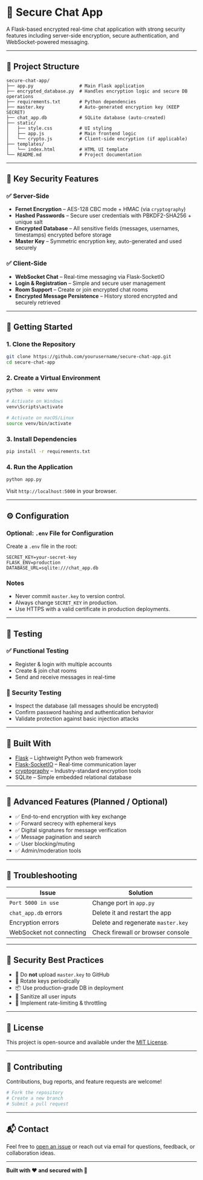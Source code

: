 # 🔐 Secure Chat App

A Flask-based encrypted real-time chat application with strong security features including server-side encryption, secure authentication, and WebSocket-powered messaging.

---

## 📁 Project Structure

```
secure-chat-app/
├── app.py                 # Main Flask application
├── encrypted_database.py  # Handles encryption logic and secure DB operations
├── requirements.txt       # Python dependencies
├── master.key             # Auto-generated encryption key (KEEP SECRET)
├── chat_app.db            # SQLite database (auto-created)
├── static/
│   ├── style.css          # UI styling
│   ├── app.js             # Main frontend logic
│   └── crypto.js          # Client-side encryption (if applicable)
├── templates/
│   └── index.html         # HTML UI template
└── README.md              # Project documentation
```

---

## 🔐 Key Security Features

### ✅ Server-Side
- **Fernet Encryption** – AES-128 CBC mode + HMAC (via `cryptography`)
- **Hashed Passwords** – Secure user credentials with PBKDF2-SHA256 + unique salt
- **Encrypted Database** – All sensitive fields (messages, usernames, timestamps) encrypted before storage
- **Master Key** – Symmetric encryption key, auto-generated and used securely

### ✅ Client-Side
- **WebSocket Chat** – Real-time messaging via Flask-SocketIO
- **Login & Registration** – Simple and secure user management
- **Room Support** – Create or join encrypted chat rooms
- **Encrypted Message Persistence** – History stored encrypted and securely retrieved

---

## 🚀 Getting Started

### 1. Clone the Repository

```bash
git clone https://github.com/yourusername/secure-chat-app.git
cd secure-chat-app
```

### 2. Create a Virtual Environment

```bash
python -m venv venv

# Activate on Windows
venv\Scripts\activate

# Activate on macOS/Linux
source venv/bin/activate
```

### 3. Install Dependencies

```bash
pip install -r requirements.txt
```

### 4. Run the Application

```bash
python app.py
```

Visit `http://localhost:5000` in your browser.

---

## ⚙️ Configuration

### Optional: `.env` File for Configuration

Create a `.env` file in the root:

```
SECRET_KEY=your-secret-key
FLASK_ENV=production
DATABASE_URL=sqlite:///chat_app.db
```

### Notes
- Never commit `master.key` to version control.
- Always change `SECRET_KEY` in production.
- Use HTTPS with a valid certificate in production deployments.

---

## 🧪 Testing

### ✅ Functional Testing
- Register & login with multiple accounts
- Create & join chat rooms
- Send and receive messages in real-time

### 🔐 Security Testing
- Inspect the database (all messages should be encrypted)
- Confirm password hashing and authentication behavior
- Validate protection against basic injection attacks

---

## 🧱 Built With

- [Flask](https://palletsprojects.com/p/flask/) – Lightweight Python web framework
- [Flask-SocketIO](https://flask-socketio.readthedocs.io/) – Real-time communication layer
- [cryptography](https://cryptography.io/en/latest/) – Industry-standard encryption tools
- SQLite – Simple embedded relational database

---

## 🧠 Advanced Features (Planned / Optional)

- ✅ End-to-end encryption with key exchange
- ✅ Forward secrecy with ephemeral keys
- ✅ Digital signatures for message verification
- ✅ Message pagination and search
- ✅ User blocking/muting
- ✅ Admin/moderation tools

---

## 🐞 Troubleshooting

| Issue | Solution |
|-------|----------|
| `Port 5000 in use` | Change port in `app.py` |
| `chat_app.db` errors | Delete it and restart the app |
| Encryption errors | Delete and regenerate `master.key` |
| WebSocket not connecting | Check firewall or browser console |

---

## 📌 Security Best Practices

- 🔐 Do **not** upload `master.key` to GitHub
- 🔄 Rotate keys periodically
- 📦 Use production-grade DB in deployment
- 🚧 Sanitize all user inputs
- 🔁 Implement rate-limiting & throttling

---

## 📄 License

This project is open-source and available under the [MIT License](LICENSE).

---

## 🤝 Contributing

Contributions, bug reports, and feature requests are welcome!

```bash
# Fork the repository
# Create a new branch
# Submit a pull request
```

---

## 📬 Contact

Feel free to [open an issue](https://github.com/yourusername/secure-chat-app/issues) or reach out via email for questions, feedback, or collaboration ideas.

---

**Built with ❤️ and secured with 🔐**
